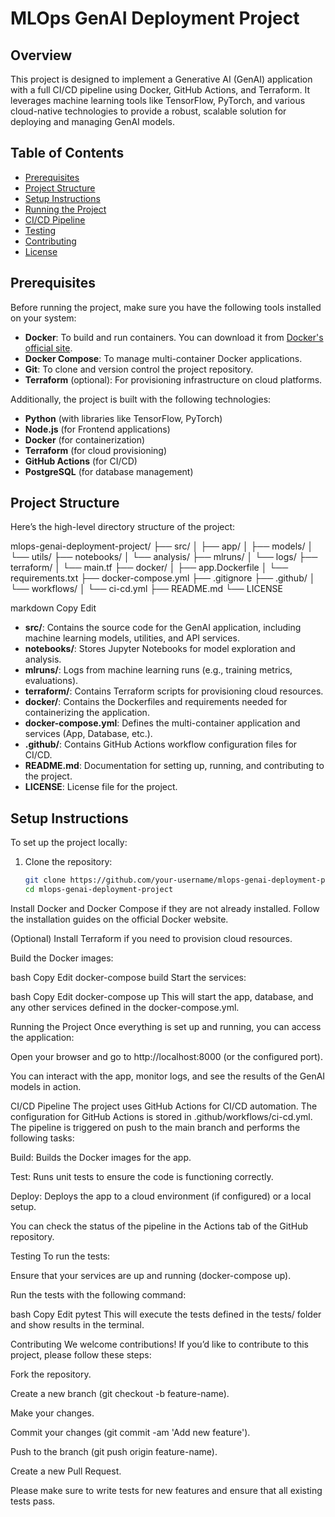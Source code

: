 # MLOps GenAI Deployment Project

## Overview
This project is designed to implement a Generative AI (GenAI) application with a full CI/CD pipeline using Docker, GitHub Actions, and Terraform. It leverages machine learning tools like TensorFlow, PyTorch, and various cloud-native technologies to provide a robust, scalable solution for deploying and managing GenAI models.

## Table of Contents
- [Prerequisites](#prerequisites)
- [Project Structure](#project-structure)
- [Setup Instructions](#setup-instructions)
- [Running the Project](#running-the-project)
- [CI/CD Pipeline](#cicd-pipeline)
- [Testing](#testing)
- [Contributing](#contributing)
- [License](#license)

## Prerequisites

Before running the project, make sure you have the following tools installed on your system:

- **Docker**: To build and run containers. You can download it from [Docker's official site](https://www.docker.com/products/docker-desktop).
- **Docker Compose**: To manage multi-container Docker applications.
- **Git**: To clone and version control the project repository.
- **Terraform** (optional): For provisioning infrastructure on cloud platforms.

Additionally, the project is built with the following technologies:

- **Python** (with libraries like TensorFlow, PyTorch)
- **Node.js** (for Frontend applications)
- **Docker** (for containerization)
- **Terraform** (for cloud provisioning)
- **GitHub Actions** (for CI/CD)
- **PostgreSQL** (for database management)

## Project Structure

Here’s the high-level directory structure of the project:

mlops-genai-deployment-project/
├── src/
│ ├── app/
│ ├── models/
│ └── utils/
├── notebooks/
│ └── analysis/
├── mlruns/
│ └── logs/
├── terraform/
│ └── main.tf
├── docker/
│ ├── app.Dockerfile
│ └── requirements.txt
├── docker-compose.yml
├── .gitignore
├── .github/
│ └── workflows/
│ └── ci-cd.yml
├── README.md
└── LICENSE

markdown
Copy
Edit

- **src/**: Contains the source code for the GenAI application, including machine learning models, utilities, and API services.
- **notebooks/**: Stores Jupyter Notebooks for model exploration and analysis.
- **mlruns/**: Logs from machine learning runs (e.g., training metrics, evaluations).
- **terraform/**: Contains Terraform scripts for provisioning cloud resources.
- **docker/**: Contains the Dockerfiles and requirements needed for containerizing the application.
- **docker-compose.yml**: Defines the multi-container application and services (App, Database, etc.).
- **.github/**: Contains GitHub Actions workflow configuration files for CI/CD.
- **README.md**: Documentation for setting up, running, and contributing to the project.
- **LICENSE**: License file for the project.

## Setup Instructions

To set up the project locally:

1. Clone the repository:
   ```bash
   git clone https://github.com/your-username/mlops-genai-deployment-project.git
   cd mlops-genai-deployment-project
Install Docker and Docker Compose if they are not already installed. Follow the installation guides on the official Docker website.

(Optional) Install Terraform if you need to provision cloud resources.

Build the Docker images:

bash
Copy
Edit
docker-compose build
Start the services:

bash
Copy
Edit
docker-compose up
This will start the app, database, and any other services defined in the docker-compose.yml.

Running the Project
Once everything is set up and running, you can access the application:

Open your browser and go to http://localhost:8000 (or the configured port).

You can interact with the app, monitor logs, and see the results of the GenAI models in action.

CI/CD Pipeline
The project uses GitHub Actions for CI/CD automation. The configuration for GitHub Actions is stored in .github/workflows/ci-cd.yml. The pipeline is triggered on push to the main branch and performs the following tasks:

Build: Builds the Docker images for the app.

Test: Runs unit tests to ensure the code is functioning correctly.

Deploy: Deploys the app to a cloud environment (if configured) or a local setup.

You can check the status of the pipeline in the Actions tab of the GitHub repository.

Testing
To run the tests:

Ensure that your services are up and running (docker-compose up).

Run the tests with the following command:

bash
Copy
Edit
pytest
This will execute the tests defined in the tests/ folder and show results in the terminal.

Contributing
We welcome contributions! If you’d like to contribute to this project, please follow these steps:

Fork the repository.

Create a new branch (git checkout -b feature-name).

Make your changes.

Commit your changes (git commit -am 'Add new feature').

Push to the branch (git push origin feature-name).

Create a new Pull Request.

Please make sure to write tests for new features and ensure that all existing tests pass.